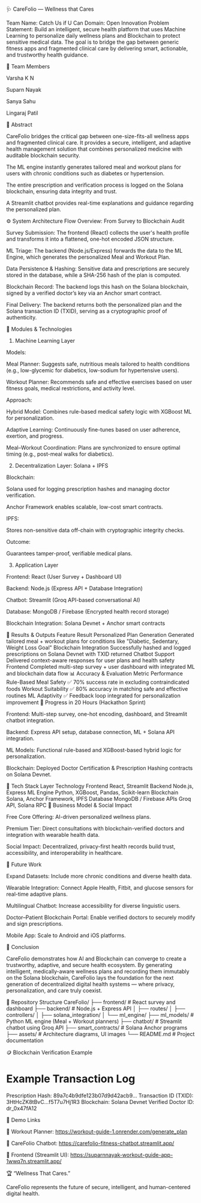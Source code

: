

🩺 CareFolio — Wellness that Cares

Team Name: Catch Us if U Can
Domain: Open Innovation
Problem Statement: Build an intelligent, secure health platform that uses Machine Learning to personalize daily wellness plans and Blockchain to protect sensitive medical data.
The goal is to bridge the gap between generic fitness apps and fragmented clinical care by delivering smart, actionable, and trustworthy health guidance.

👥 Team Members

Varsha K N

Suparn Nayak

Sanya Sahu

Lingaraj Patil

🧠 Abstract

CareFolio bridges the critical gap between one-size-fits-all wellness apps and fragmented clinical care. It provides a secure, intelligent, and adaptive health management solution that combines personalized medicine with auditable blockchain security.

The ML engine instantly generates tailored meal and workout plans for users with chronic conditions such as diabetes or hypertension.

The entire prescription and verification process is logged on the Solana blockchain, ensuring data integrity and trust.

A Streamlit chatbot provides real-time explanations and guidance regarding the personalized plan.

⚙️ System Architecture
Flow Overview: From Survey to Blockchain Audit

Survey Submission:
The frontend (React) collects the user's health profile and transforms it into a flattened, one-hot encoded JSON structure.

ML Triage:
The backend (Node.js/Express) forwards the data to the ML Engine, which generates the personalized Meal and Workout Plan.

Data Persistence & Hashing:
Sensitive data and prescriptions are securely stored in the database, while a SHA-256 hash of the plan is computed.

Blockchain Record:
The backend logs this hash on the Solana blockchain, signed by a verified doctor’s key via an Anchor smart contract.

Final Delivery:
The backend returns both the personalized plan and the Solana transaction ID (TXID), serving as a cryptographic proof of authenticity.

🧩 Modules & Technologies
1. Machine Learning Layer

Models:

Meal Planner: Suggests safe, nutritious meals tailored to health conditions (e.g., low-glycemic for diabetics, low-sodium for hypertensive users).

Workout Planner: Recommends safe and effective exercises based on user fitness goals, medical restrictions, and activity level.

Approach:

Hybrid Model: Combines rule-based medical safety logic with XGBoost ML for personalization.

Adaptive Learning: Continuously fine-tunes based on user adherence, exertion, and progress.

Meal–Workout Coordination: Plans are synchronized to ensure optimal timing (e.g., post-meal walks for diabetics).

2. Decentralization Layer: Solana + IPFS

Blockchain:

Solana used for logging prescription hashes and managing doctor verification.

Anchor Framework enables scalable, low-cost smart contracts.

IPFS:

Stores non-sensitive data off-chain with cryptographic integrity checks.

Outcome:

Guarantees tamper-proof, verifiable medical plans.

3. Application Layer

Frontend: React (User Survey + Dashboard UI)

Backend: Node.js (Express API + Database Integration)

Chatbot: Streamlit (Groq API-based conversational AI)

Database: MongoDB / Firebase (Encrypted health record storage)

Blockchain Integration: Solana Devnet + Anchor smart contracts

🧪 Results & Outputs
Feature	Result
Personalized Plan Generation	Generated tailored meal + workout plans for conditions like "Diabetic, Sedentary, Weight Loss Goal"
Blockchain Integration	Successfully hashed and logged prescriptions on Solana Devnet with TXID returned
Chatbot Support	Delivered context-aware responses for user plans and health safety
Frontend	Completed multi-step survey + user dashboard with integrated ML and blockchain data flow
📊 Accuracy & Evaluation
Metric	Performance
Rule-Based Meal Safety	✅ 70% success rate in excluding contraindicated foods
Workout Suitability	✅ 80% accuracy in matching safe and effective routines
ML Adaptivity	✅ Feedback loop integrated for personalization improvement
🚀 Progress in 20 Hours (Hackathon Sprint)

Frontend: Multi-step survey, one-hot encoding, dashboard, and Streamlit chatbot integration.

Backend: Express API setup, database connection, ML + Solana API integration.

ML Models: Functional rule-based and XGBoost-based hybrid logic for personalization.

Blockchain: Deployed Doctor Certification & Prescription Hashing contracts on Solana Devnet.

🧩 Tech Stack
Layer	Technology
Frontend	React, Streamlit
Backend	Node.js, Express
ML Engine	Python, XGBoost, Pandas, Scikit-learn
Blockchain	Solana, Anchor Framework, IPFS
Database	MongoDB / Firebase
APIs	Groq API, Solana RPC
💼 Business Model & Social Impact

Free Core Offering: AI-driven personalized wellness plans.

Premium Tier: Direct consultations with blockchain-verified doctors and integration with wearable health data.

Social Impact: Decentralized, privacy-first health records build trust, accessibility, and interoperability in healthcare.

🔮 Future Work

Expand Datasets: Include more chronic conditions and diverse health data.

Wearable Integration: Connect Apple Health, Fitbit, and glucose sensors for real-time adaptive plans.

Multilingual Chatbot: Increase accessibility for diverse linguistic users.

Doctor–Patient Blockchain Portal: Enable verified doctors to securely modify and sign prescriptions.

Mobile App: Scale to Android and iOS platforms.

🏁 Conclusion

CareFolio demonstrates how AI and Blockchain can converge to create a trustworthy, adaptive, and secure health ecosystem.
By generating intelligent, medically-aware wellness plans and recording them immutably on the Solana blockchain, CareFolio lays the foundation for the next generation of decentralized digital health systems — where privacy, personalization, and care truly coexist.

🧱 Repository Structure
CareFolio/
├── frontend/                   # React survey and dashboard
├── backend/                    # Node.js + Express API
│   ├── routes/
│   ├── controllers/
│   ├── solana_integration/
│   └── ml_engine/
├── ml_models/                  # Python ML engine (Meal + Workout planners)
├── chatbot/                    # Streamlit chatbot using Groq API
├── smart_contracts/            # Solana Anchor programs
├── assets/                     # Architecture diagrams, UI images
└── README.md                   # Project documentation

🪙 Blockchain Verification Example
# Example Transaction Log
Prescription Hash: 89a7c4b9dfe123b07d9d42acb9...
Transaction ID (TXID): 3HtHcZK8tBvC...f5T7u7Hj1R3
Blockchain: Solana Devnet
Verified Doctor ID: dr_0x47fA12

🧩 Demo Links

🧠 Workout Planner: https://workout-guide-1.onrender.com/generate_plan

💬 CareFolio Chatbot: https://carefolio-fitness-chatbot.streamlit.app/

🎨 Frontend (Streamlit UI): https://suparnnayak-workout-guide-app-1wwq7n.streamlit.app/

🏆 “Wellness That Cares.”

CareFolio represents the future of secure, intelligent, and human-centered digital health.
